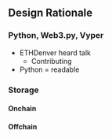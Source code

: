 
## Design Rationale

### Python, Web3.py, Vyper
- ETHDenver heard talk
    + Contributing
- Python = readable

### Storage

#### Onchain

#### Offchain

